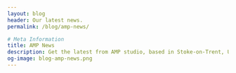 ```yaml
---
layout: blog
header: Our latest news.
permalink: /blog/amp-news/

# Meta Information
title: AMP News
description: Get the latest from AMP studio, based in Stoke-on-Trent, UK.
og-image: blog-amp-news.png
---
```

